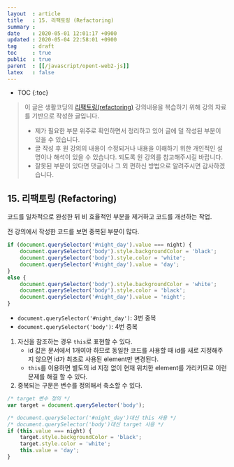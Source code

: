 ```yaml
---
layout  : article
title   : 15. 리팩토링 (Refactoring)
summary : 
date    : 2020-05-01 12:01:17 +0900
updated : 2020-05-04 22:58:01 +0900
tag     : draft
toc     : true
public  : true
parent  : [[/javascript/opent-web2-js]]
latex   : false
---
```

* TOC
{:toc}

> 이 글은 생활코딩의 [리팩토링(refactoring)](https://opentutorials.org/course/3085/18801) 강의내용을 복습하기 위해 강의 자료를 기반으로 작성한 글입니다.
>
> * 제가 필요한 부분 위주로 확인하면서 정리하고 있어 글에 덜 작성된 부분이 있을 수 있습니다.
> * 글 작성 후 원 강의의 내용이 수정되거나 내용을 이해하기 위한 개인적인 설명이나 해석이 있을 수 있습니다. 되도록 원 강의를 참고해주시길 바랍니다.
> * 잘못된 부분이 있다면 댓글이나 그 외 편하신 방법으로 알려주시면 감사하겠습니다.

## 15. 리팩토링 (Refactoring)

코드를 일차적으로 완성한 뒤 비 효율적인 부분을 제거하고 코드를 개선하는 작업.

전 강의에서 작성한 코드를 보면 중복된 부분이 많다.

```js
if (document.querySelector('#night_day').value === night) {
    document.querySelector('body').style.backgroundColor = 'black';
    document.querySelector('body').style.color = 'white';
    document.querySelector('#night_day').value = 'day';
}
else {
    document.querySelector('body').style.backgroundColor = 'white';
    document.querySelector('body').style.color = 'black';
    document.querySelector('#night_day').value = 'night';
}
```

* `document.querySelector('#night_day')`: 3번 중복
* `document.querySelector('body')`: 4번 중복

1. 자신을 참조하는 경우 `this`로 표현할 수 있다.
   * id 값은 문서에서 1개여야 하므로 동일한 코드를 사용할 때 id를 새로 지정해주지 않으면 id가 최초로 사용된 element만 변경된다.
   * `this`를 이용하면 별도의 id 지정 없이 현재 위치한 element를 가리키므로 이런 문제를 해결 할 수 있다.
2. 중복되는 구문은 변수를 정의해서 축소할 수 있다.

```js
/* target 변수 정의 */
var target = document.querySelector('body');

/* document.querySelector('#night_day')대신 this 사용 */
/* document.querySelector('body')대신 target 사용 */
if (this.value === night) {
    target.style.backgroundColor = 'black';
    target.style.color = 'white';
    this.value = 'day';
}
```

